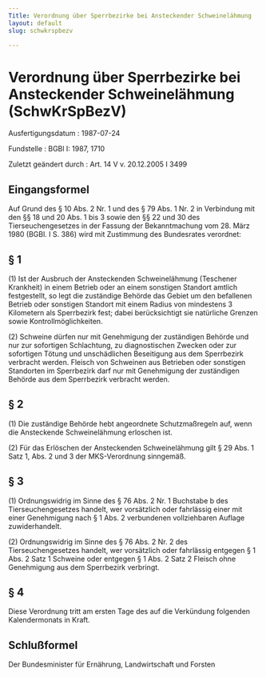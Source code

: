 ```yaml
---
Title: Verordnung über Sperrbezirke bei Ansteckender Schweinelähmung
layout: default
slug: schwkrspbezv

---
```


# Verordnung über Sperrbezirke bei Ansteckender Schweinelähmung (SchwKrSpBezV)

Ausfertigungsdatum
:   1987-07-24

Fundstelle
:   BGBl I: 1987, 1710

Zuletzt geändert durch
:   Art. 14 V v. 20.12.2005 I 3499


## Eingangsformel

Auf Grund des § 10 Abs. 2 Nr. 1 und des § 79 Abs. 1 Nr. 2 in
Verbindung mit den §§ 18 und 20 Abs. 1 bis 3 sowie den §§ 22 und 30
des Tierseuchengesetzes in der Fassung der Bekanntmachung vom 28. März
1980 (BGBl. I S. 386) wird mit Zustimmung des Bundesrates verordnet:


## § 1

(1) Ist der Ausbruch der Ansteckenden Schweinelähmung (Teschener
Krankheit) in einem Betrieb oder an einem sonstigen Standort amtlich
festgestellt, so legt die zuständige Behörde das Gebiet um den
befallenen Betrieb oder sonstigen Standort mit einem Radius von
mindestens 3 Kilometern als Sperrbezirk fest; dabei berücksichtigt sie
natürliche Grenzen sowie Kontrollmöglichkeiten.

(2) Schweine dürfen nur mit Genehmigung der zuständigen Behörde und
nur zur sofortigen Schlachtung, zu diagnostischen Zwecken oder zur
sofortigen Tötung und unschädlichen Beseitigung aus dem Sperrbezirk
verbracht werden. Fleisch von Schweinen aus Betrieben oder sonstigen
Standorten im Sperrbezirk darf nur mit Genehmigung der zuständigen
Behörde aus dem Sperrbezirk verbracht werden.


## § 2

(1) Die zuständige Behörde hebt angeordnete Schutzmaßregeln auf, wenn
die Ansteckende Schweinelähmung erloschen ist.

(2) Für das Erlöschen der Ansteckenden Schweinelähmung gilt § 29 Abs.
1 Satz 1, Abs. 2 und 3 der MKS-Verordnung sinngemäß.


## § 3

(1) Ordnungswidrig im Sinne des § 76 Abs. 2 Nr. 1 Buchstabe b des
Tierseuchengesetzes handelt, wer vorsätzlich oder fahrlässig einer mit
einer Genehmigung nach § 1 Abs. 2 verbundenen vollziehbaren Auflage
zuwiderhandelt.

(2) Ordnungswidrig im Sinne des § 76 Abs. 2 Nr. 2 des
Tierseuchengesetzes handelt, wer vorsätzlich oder fahrlässig entgegen
§ 1 Abs. 2 Satz 1 Schweine oder entgegen § 1 Abs. 2 Satz 2 Fleisch
ohne Genehmigung aus dem Sperrbezirk verbringt.


## § 4

Diese Verordnung tritt am ersten Tage des auf die Verkündung folgenden
Kalendermonats in Kraft.


## Schlußformel

Der Bundesminister für Ernährung, Landwirtschaft und Forsten

